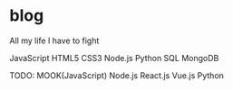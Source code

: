 # blog
All my life I have to fight


JavaScript
HTML5
CSS3
Node.js
Python
SQL
MongoDB


TODO:
MOOK(JavaScript)
Node.js
React.js
Vue.js
Python